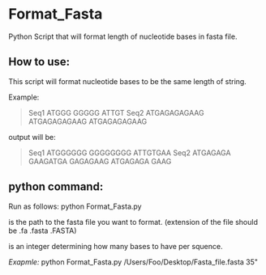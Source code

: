 # Format_Fasta
 Python Script that will format length of nucleotide bases in fasta file.

## How to use: 

This script will format nucleotide bases to be the same length of string. 

Example: 

>Seq1
ATGGG
GGGGG
ATTGT
>Seq2
ATGAGAGAGAAG
ATGAGAGAGAAG
ATGAGAGAGAAG

output will be: 
>Seq1
ATGGGGGG
GGGGGGGG
ATTGTGAA
>Seq2
ATGAGAGA
GAAGATGA
GAGAGAAG
ATGAGAGA
GAAG

## python command:
Run as follows:
python Format_Fasta.py <Path to Fasta> <Length of Sequence>

<Path to Fasta> is the path to the fasta file you want to format. (extension of the file should be .fa .fasta .FASTA)

<Length of Sequence> is an integer determining how many bases to have per squence.

*Exapmle:* 
python Format_Fasta.py /Users/Foo/Desktop/Fasta_file.fasta 35"
